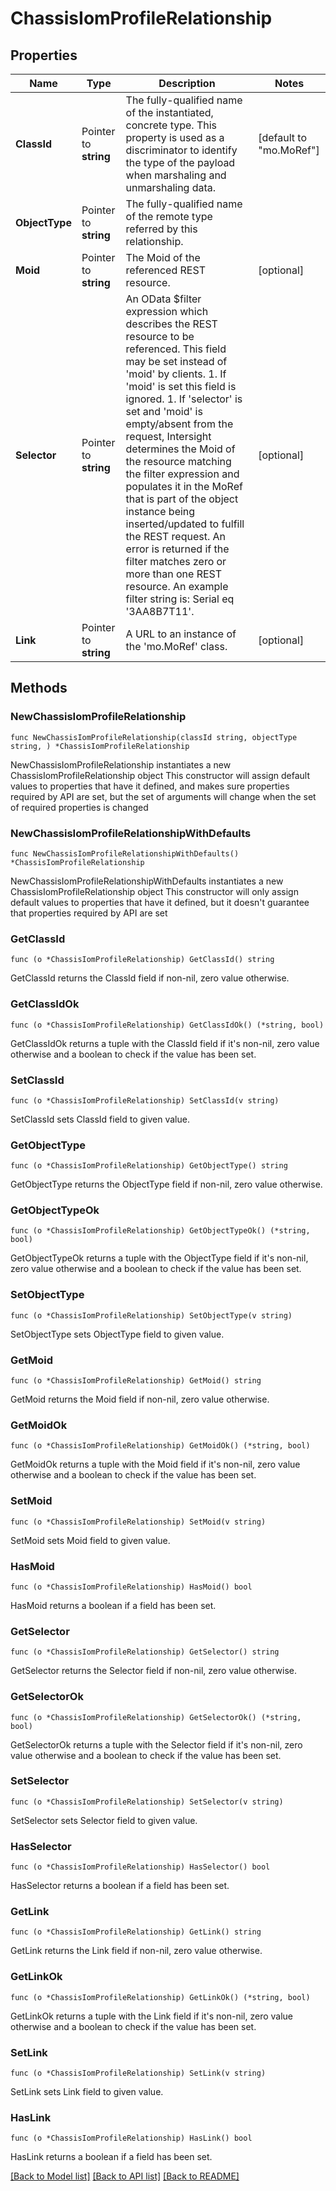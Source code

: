 # ChassisIomProfileRelationship

## Properties

Name | Type | Description | Notes
------------ | ------------- | ------------- | -------------
**ClassId** | Pointer to **string** | The fully-qualified name of the instantiated, concrete type. This property is used as a discriminator to identify the type of the payload when marshaling and unmarshaling data. | [default to "mo.MoRef"]
**ObjectType** | Pointer to **string** | The fully-qualified name of the remote type referred by this relationship. | 
**Moid** | Pointer to **string** | The Moid of the referenced REST resource. | [optional] 
**Selector** | Pointer to **string** | An OData $filter expression which describes the REST resource to be referenced. This field may be set instead of &#39;moid&#39; by clients. 1. If &#39;moid&#39; is set this field is ignored. 1. If &#39;selector&#39; is set and &#39;moid&#39; is empty/absent from the request, Intersight determines the Moid of the resource matching the filter expression and populates it in the MoRef that is part of the object instance being inserted/updated to fulfill the REST request. An error is returned if the filter matches zero or more than one REST resource. An example filter string is: Serial eq &#39;3AA8B7T11&#39;. | [optional] 
**Link** | Pointer to **string** | A URL to an instance of the &#39;mo.MoRef&#39; class. | [optional] 

## Methods

### NewChassisIomProfileRelationship

`func NewChassisIomProfileRelationship(classId string, objectType string, ) *ChassisIomProfileRelationship`

NewChassisIomProfileRelationship instantiates a new ChassisIomProfileRelationship object
This constructor will assign default values to properties that have it defined,
and makes sure properties required by API are set, but the set of arguments
will change when the set of required properties is changed

### NewChassisIomProfileRelationshipWithDefaults

`func NewChassisIomProfileRelationshipWithDefaults() *ChassisIomProfileRelationship`

NewChassisIomProfileRelationshipWithDefaults instantiates a new ChassisIomProfileRelationship object
This constructor will only assign default values to properties that have it defined,
but it doesn't guarantee that properties required by API are set

### GetClassId

`func (o *ChassisIomProfileRelationship) GetClassId() string`

GetClassId returns the ClassId field if non-nil, zero value otherwise.

### GetClassIdOk

`func (o *ChassisIomProfileRelationship) GetClassIdOk() (*string, bool)`

GetClassIdOk returns a tuple with the ClassId field if it's non-nil, zero value otherwise
and a boolean to check if the value has been set.

### SetClassId

`func (o *ChassisIomProfileRelationship) SetClassId(v string)`

SetClassId sets ClassId field to given value.


### GetObjectType

`func (o *ChassisIomProfileRelationship) GetObjectType() string`

GetObjectType returns the ObjectType field if non-nil, zero value otherwise.

### GetObjectTypeOk

`func (o *ChassisIomProfileRelationship) GetObjectTypeOk() (*string, bool)`

GetObjectTypeOk returns a tuple with the ObjectType field if it's non-nil, zero value otherwise
and a boolean to check if the value has been set.

### SetObjectType

`func (o *ChassisIomProfileRelationship) SetObjectType(v string)`

SetObjectType sets ObjectType field to given value.


### GetMoid

`func (o *ChassisIomProfileRelationship) GetMoid() string`

GetMoid returns the Moid field if non-nil, zero value otherwise.

### GetMoidOk

`func (o *ChassisIomProfileRelationship) GetMoidOk() (*string, bool)`

GetMoidOk returns a tuple with the Moid field if it's non-nil, zero value otherwise
and a boolean to check if the value has been set.

### SetMoid

`func (o *ChassisIomProfileRelationship) SetMoid(v string)`

SetMoid sets Moid field to given value.

### HasMoid

`func (o *ChassisIomProfileRelationship) HasMoid() bool`

HasMoid returns a boolean if a field has been set.

### GetSelector

`func (o *ChassisIomProfileRelationship) GetSelector() string`

GetSelector returns the Selector field if non-nil, zero value otherwise.

### GetSelectorOk

`func (o *ChassisIomProfileRelationship) GetSelectorOk() (*string, bool)`

GetSelectorOk returns a tuple with the Selector field if it's non-nil, zero value otherwise
and a boolean to check if the value has been set.

### SetSelector

`func (o *ChassisIomProfileRelationship) SetSelector(v string)`

SetSelector sets Selector field to given value.

### HasSelector

`func (o *ChassisIomProfileRelationship) HasSelector() bool`

HasSelector returns a boolean if a field has been set.

### GetLink

`func (o *ChassisIomProfileRelationship) GetLink() string`

GetLink returns the Link field if non-nil, zero value otherwise.

### GetLinkOk

`func (o *ChassisIomProfileRelationship) GetLinkOk() (*string, bool)`

GetLinkOk returns a tuple with the Link field if it's non-nil, zero value otherwise
and a boolean to check if the value has been set.

### SetLink

`func (o *ChassisIomProfileRelationship) SetLink(v string)`

SetLink sets Link field to given value.

### HasLink

`func (o *ChassisIomProfileRelationship) HasLink() bool`

HasLink returns a boolean if a field has been set.


[[Back to Model list]](../README.md#documentation-for-models) [[Back to API list]](../README.md#documentation-for-api-endpoints) [[Back to README]](../README.md)


